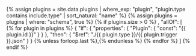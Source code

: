{% assign plugins = site.data.plugins | where_exp: "plugin", "plugin.type contains include.type" | sort_natural: "name" %}
{% assign plugins = plugins | where: "schema", true %}
{% if plugins.size > 0 %}
, "allOf": [			
{% for plugin in plugins %}
    {
        "if": {
            "properties": {
                "Plugin": {
                    "const": "{{ plugin.id }}"
                }
            }
        },
        "then": {
            "$ref": "./{{ plugin.type }}/{{ plugin.trigger }}.json"
        }
    }
    {% unless forloop.last %},{% endunless %}
{% endfor %}
]
{% endif %}